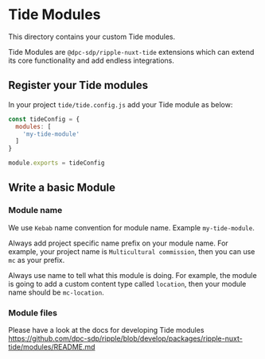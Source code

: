 # Tide Modules

This directory contains your custom Tide modules.

Tide Modules are `@dpc-sdp/ripple-nuxt-tide` extensions which can extend its core
functionality and add endless integrations.

## Register your Tide modules

In your project `tide/tide.config.js` add your Tide module as below:

```Javascript
const tideConfig = {
  modules: [
    'my-tide-module'
  ]
}

module.exports = tideConfig
```

## Write a basic Module

### Module name

We use `Kebab` name convention for module name. Example `my-tide-module`.

Always add project specific name prefix on your module name. For example, your
project name is `Multicultural commission`, then you can use `mc` as your prefix.

Always use name to tell what this module is doing. For example, the module is going
to add a custom content type called `location`, then your module name should be `mc-location`.

### Module files

Please have a look at the docs for developing Tide modules https://github.com/dpc-sdp/ripple/blob/develop/packages/ripple-nuxt-tide/modules/README.md
